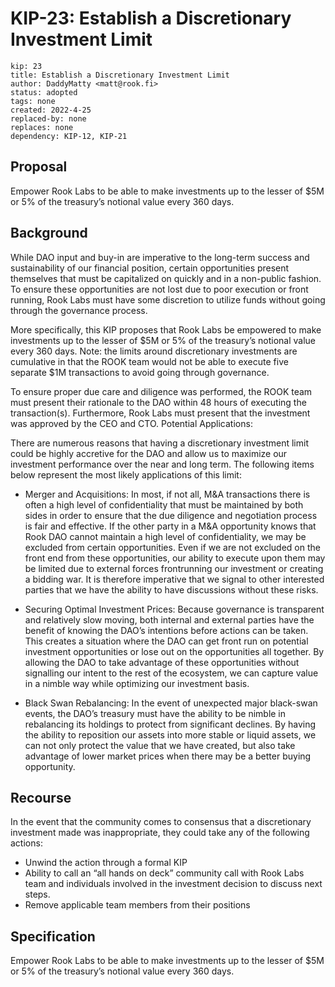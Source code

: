 # KIP-23: Establish a Discretionary Investment Limit

```
kip: 23
title: Establish a Discretionary Investment Limit
author: DaddyMatty <matt@rook.fi>
status: adopted
tags: none
created: 2022-4-25
replaced-by: none
replaces: none
dependency: KIP-12, KIP-21
```

## Proposal

Empower Rook Labs to be able to make investments up to the lesser of $5M or 5% of the treasury’s notional value every 360 days.

## Background 

While DAO input and buy-in are imperative to the long-term success and sustainability of our financial position, certain opportunities present themselves that must be capitalized on quickly and in a non-public fashion. To ensure these opportunities are not lost due to poor execution or front running, Rook Labs must have some discretion to utilize funds without going through the governance process.

More specifically, this KIP proposes that Rook Labs be empowered to make investments up to the lesser of $5M or 5% of the treasury’s notional value every 360 days. Note: the limits around discretionary investments are cumulative in that the ROOK team would not be able to execute five separate $1M transactions to avoid going through governance.

To ensure proper due care and diligence was performed, the ROOK team must present their rationale to the DAO within 48 hours of executing the transaction(s). Furthermore, Rook Labs must present that the investment was approved by the CEO and CTO.
Potential Applications:

There are numerous reasons that having a discretionary investment limit could be highly accretive for the DAO and allow us to maximize our investment performance over the near and long term. The following items below represent the most likely applications of this limit:

* Merger and Acquisitions: In most, if not all, M&A transactions there is often a high level of confidentiality that must be maintained by both sides in order to ensure that the due diligence and negotiation process is fair and effective. If the other party in a M&A opportunity knows that Rook DAO cannot maintain a high level of confidentiality, we may be excluded from certain opportunities. Even if we are not excluded on the front end from these opportunities, our ability to execute upon them may be limited due to external forces frontrunning our investment or creating a bidding war. It is therefore imperative that we signal to other interested parties that we have the ability to have discussions without these risks.

* Securing Optimal Investment Prices: Because governance is transparent and relatively slow moving, both internal and external parties have the benefit of knowing the DAO’s intentions before actions can be taken. This creates a situation where the DAO can get front run on potential investment opportunities or lose out on the opportunities all together. By allowing the DAO to take advantage of these opportunities without signalling our intent to the rest of the ecosystem, we can capture value in a nimble way while optimizing our investment basis.

* Black Swan Rebalancing: In the event of unexpected major black-swan events, the DAO’s treasury must have the ability to be nimble in rebalancing its holdings to protect from significant declines. By having the ability to reposition our assets into more stable or liquid assets, we can not only protect the value that we have created, but also take advantage of lower market prices when there may be a better buying opportunity.

## Recourse

In the event that the community comes to consensus that a discretionary investment made was inappropriate, they could take any of the following actions:

* Unwind the action through a formal KIP
* Ability to call an “all hands on deck” community call with Rook Labs team and individuals involved in the investment decision to discuss next steps.
* Remove applicable team members from their positions

## Specification

Empower Rook Labs to be able to make investments up to the lesser of $5M or 5% of the treasury’s notional value every 360 days.


